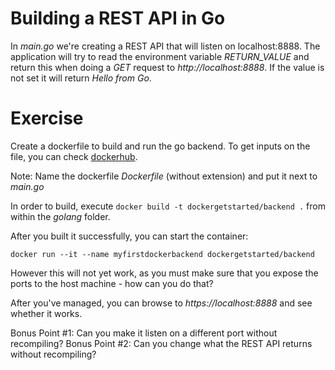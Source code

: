 # Building a REST API in Go

In *main.go* we're creating a REST API that will listen on localhost:8888.
The application will try to read the environment variable *RETURN_VALUE* and return this when doing a *GET* request to *http://localhost:8888*.
If the value is not set it will return *Hello from Go*.

# Exercise
Create a dockerfile to build and run the go backend.
To get inputs on the file, you can check [dockerhub](https://hub.docker.com/_/golang).

Note: Name the dockerfile *Dockerfile* (without extension) and put it next to *main.go*

In order to build, execute `docker build -t dockergetstarted/backend .` from within the *golang* folder.

After you built it successfully, you can start the container:

`docker run --it --name myfirstdockerbackend dockergetstarted/backend`

However this will not yet work, as you must make sure that you expose the ports to the host machine - how can you do that?

After you've managed, you can browse to *https://localhost:8888* and see whether it works.

Bonus Point #1: Can you make it listen on a different port without recompiling?
Bonus Point #2: Can you change what the REST API returns without recompiling?
